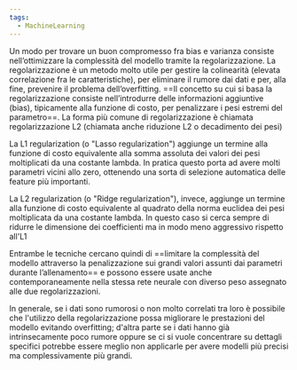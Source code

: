 ```yaml
---
tags:
  - MachineLearning
---
```

Un modo per trovare un buon compromesso fra bias e varianza consiste nell’ottimizzare la complessità del modello tramite la regolarizzazione.
La regolarizzazione è un metodo molto utile per gestire la colinearità (elevata correlazione fra le caratteristiche), per eliminare il rumore dai dati e per, alla fine, prevenire il problema dell’overfitting.
==Il concetto su cui si basa la regolarizzazione consiste nell’introdurre delle informazioni aggiuntive (bias), tipicamente alla funzione di costo, per penalizzare i pesi estremi del parametro==. La forma più comune di regolarizzazione è chiamata regolarizzazione L2 (chiamata anche riduzione L2 o decadimento dei pesi)

La L1 regularization (o "Lasso regularization") aggiunge un termine alla funzione di costo equivalente alla somma assoluta dei valori dei pesi moltiplicati da una costante lambda. In pratica questo porta ad avere molti parametri vicini allo zero, ottenendo una sorta di selezione automatica delle feature più importanti.

La L2 regularization (o "Ridge regularization"), invece, aggiunge un termine alla funzione di costo equivalente al quadrato della norma euclidea dei pesi moltiplicata da una costante lambda. In questo caso si cerca sempre di ridurre le dimensione dei coefficienti ma in modo meno aggressivo rispetto all'L1

Entrambe le tecniche cercano quindi di ==limitare la complessità del modello attraverso la penalizzazione sui grandi valori assunti dai parametri durante l’allenamento== e possono essere usate anche contemporaneamente nella stessa rete neurale con diverso peso assegnato alle due regolarizzazioni.

In generale, se i dati sono rumorosi o non molto correlati tra loro è possibile che l'utilizzo della regolarizzazione possa migliorare le prestazioni del modello evitando overfitting; d'altra parte se i dati hanno già intrinsecamente poco rumore oppure se ci si vuole concentrare su dettagli specifici potrebbe essere meglio non applicarle per avere modelli più precisi ma complessivamente più grandi.